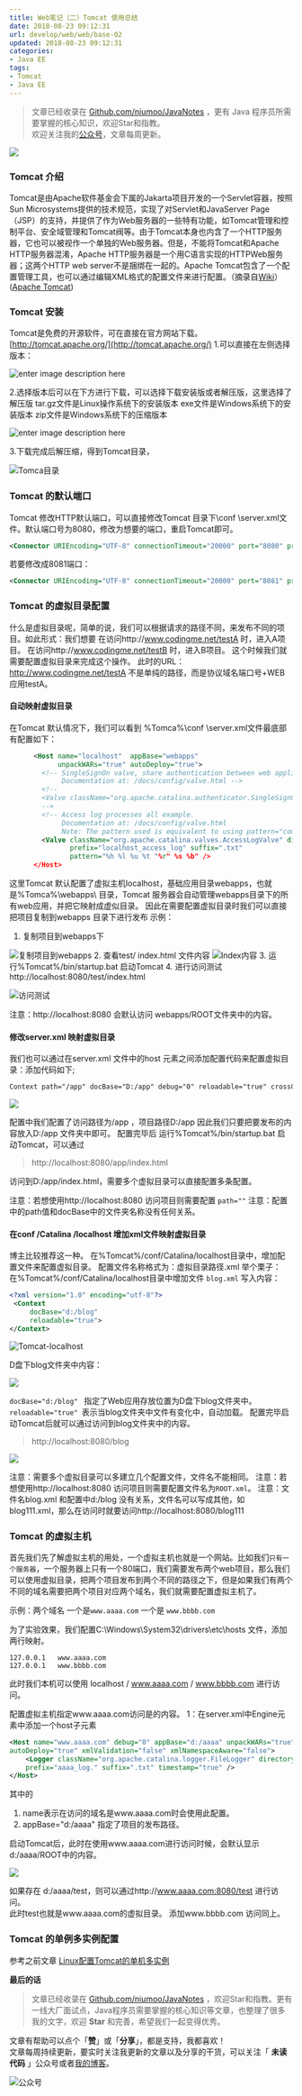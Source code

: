 ```yaml
---
title: Web笔记（二）Tomcat 使用总结
date: 2018-08-23 09:12:31
url: develop/web/web/base-02
updated: 2018-08-23 09:12:31
categories:
- Java EE
tags:
- Tomcat
- Java EE
---
```


> 文章已经收录在 [Github.com/niumoo/JavaNotes](https://github.com/niumoo/JavaNotes) ，更有 Java 程序员所需要掌握的核心知识，欢迎Star和指教。  
> 欢迎关注我的[公众号](https://github.com/niumoo/JavaNotes#%E5%85%AC%E4%BC%97%E5%8F%B7)，文章每周更新。

![](https://cdn.jsdelivr.net/gh/niumoo/cdn-assets/2019/84e22fa4d78bc3eb8ed5109a0beb21f8.jpg)
###  Tomcat 介绍
Tomcat是由Apache软件基金会下属的Jakarta项目开发的一个Servlet容器，按照Sun Microsystems提供的技术规范，实现了对Servlet和JavaServer Page（JSP）的支持，并提供了作为Web服务器的一些特有功能，如Tomcat管理和控制平台、安全域管理和Tomcat阀等。由于Tomcat本身也内含了一个HTTP服务器，它也可以被视作一个单独的Web服务器。但是，不能将Tomcat和Apache HTTP服务器混淆，Apache HTTP服务器是一个用C语言实现的HTTPWeb服务器；这两个HTTP web server不是捆绑在一起的。Apache Tomcat包含了一个配置管理工具，也可以通过编辑XML格式的配置文件来进行配置。（摘录自[Wiki](https://zh.wikipedia.org/wiki/Apache_Tomcat)）([Apache Tomcat](http://tomcat.apache.org/))
<!-- more -->

### Tomcat 安装
Tomcat是免费的开源软件，可在直接在官方网站下载。
[http://tomcat.apache.org/](http://tomcat.apache.org/)
1.可以直接在左侧选择版本：

![enter image description here](https://cdn.jsdelivr.net/gh/niumoo/cdn-assets/2019/ae2daaf8a3849968ec40589cdcc54f4b.jpg)

2.选择版本后可以在下方进行下载，可以选择下载安装版或者解压版，这里选择了解压版
tar.gz文件是Linux操作系统下的安装版本
exe文件是Windows系统下的安装版本
zip文件是Windows系统下的压缩版本

![enter image description here](https://cdn.jsdelivr.net/gh/niumoo/cdn-assets/2019/5479a7ba9d098838d3e0fee1d2f05877.jpg)

3.下载完成后解压缩，得到Tomcat目录，

![Tomca目录](https://cdn.jsdelivr.net/gh/niumoo/cdn-assets/2019/869cfe4d5dc8a32e1e1b7f7723587a53.jpg)

### Tomcat 的默认端口

Tomcat 修改HTTP默认端口，可以直接修改Tomcat 目录下\conf \server.xml文件。默认端口号为8080，修改为想要的端口，重启Tomcat即可。
```xml
<Connector URIEncoding="UTF-8" connectionTimeout="20000" port="8080" protocol="HTTP/1.1" redirectPort="8443"/>
```
若要修改成8081端口：
```xml
<Connector URIEncoding="UTF-8" connectionTimeout="20000" port="8081" protocol="HTTP/1.1" redirectPort="8443"/>
```
### Tomcat 的虚拟目录配置
什么是虚拟目录呢，简单的说，我们可以根据请求的路径不同，来发布不同的项目。如此形式：我们想要
在访问http://www.codingme.net/testA  时，进入A项目。
在访问http://www.codingme.net/testB  时，进入B项目。
这个时候我们就需要配置虚拟目录来完成这个操作。
此时的URL：http://www.codingme.net/testA  不是单纯的路径，而是协议域名端口号+WEB应用testA。
#### 自动映射虚拟目录
在Tomcat 默认情况下，我们可以看到 %Tomca%\conf \server.xml文件最底部有配置如下：

```xml
      <Host name="localhost"  appBase="webapps"
            unpackWARs="true" autoDeploy="true">
        <!-- SingleSignOn valve, share authentication between web applications
             Documentation at: /docs/config/valve.html -->
        <!--
        <Valve className="org.apache.catalina.authenticator.SingleSignOn" />
        -->
        <!-- Access log processes all example.
             Documentation at: /docs/config/valve.html
             Note: The pattern used is equivalent to using pattern="common" -->
        <Valve className="org.apache.catalina.valves.AccessLogValve" directory="logs"
               prefix="localhost_access_log" suffix=".txt"
               pattern="%h %l %u %t "%r" %s %b" />
      </Host>
```
这里Tomcat 默认配置了虚拟主机localhost，基础应用目录webapps，也就是%Tomca%\webapps\ 目录，Tomcat 服务器会自动管理webapps目录下的所有web应用，并把它映射成虚似目录。
因此在需要配置虚拟目录时我们可以直接把项目复制到webapps 目录下进行发布
示例：
1. 复制项目到webapps下

![复制项目到webapps](https://cdn.jsdelivr.net/gh/niumoo/cdn-assets/2019/73a4fd3da0339281189dd33b0b417eba.jpg)
2. 查看test/ index.html 文件内容
    ![Index内容](https://cdn.jsdelivr.net/gh/niumoo/cdn-assets/2019/f9501721ef675ded41268e0080ef05bc.jpg)
3. 运行%Tomcat%/bin/startup.bat 启动Tomcat
4. 进行访问测试http://localhost:8080/test/index.html

![访问测试](https://cdn.jsdelivr.net/gh/niumoo/cdn-assets/2019/b6b0c70169fe8297bec33d9f51980a72.jpg)

注意：http://localhost:8080 会默认访问 webapps/ROOT文件夹中的内容。

#### 修改server.xml 映射虚拟目录

我们也可以通过在server.xml 文件中的host 元素之间添加配置代码来配置虚拟目录：添加代码如下;

```xml
Context path="/app" docBase="D:/app" debug="0" reloadable="true" crossContext="true"/>
```

![](https://cdn.jsdelivr.net/gh/niumoo/cdn-assets/2019/6a0ecaf86e878e286eb489d0b5b673d2.jpg)

配置中我们配置了访问路径为/app  ，项目路径D:/app 因此我们只要把要发布的内容放入D:/app 文件夹中即可。
 配置完毕后 运行%Tomcat%/bin/startup.bat 启动Tomcat，可以通过
> http://localhost:8080/app/index.html

访问到D:/app/index.html，需要多个虚拟目录可以直接配置多条配置。

注意：若想使用http://localhost:8080 访问项目则需要配置 `path=""`
注意：配置中的path值和docBase中的文件夹名称没有任何关系。

#### 在conf /Catalina /localhost 增加xml文件映射虚拟目录

博主比较推荐这一种。
在%Tomcat%/conf/Catalina/localhost目录中，增加配置文件来配置虚拟目录。
配置文件名称格式为：虚拟目录路径.xml
举个栗子：
在%Tomcat%/conf/Catalina/localhost目录中增加文件  `blog.xml`
写入内容：

```xml
<?xml version="1.0" encoding="utf-8"?>
 <Context
	 docBase="d:/blog"
	 reloadable="true">
</Context>
```
![Tomcat-localhost](https://cdn.jsdelivr.net/gh/niumoo/cdn-assets/2019/1a56a5580ae151d1b7201e11fd04bed8.jpg)

D盘下blog文件夹中内容：

![](https://cdn.jsdelivr.net/gh/niumoo/cdn-assets/2019/ab3ac58378336d818a7386d18e887eab.jpg)

`docBase="d:/blog" ` 指定了Web应用存放位置为D盘下blog文件夹中。
`reloadable="true" `表示当blog文件夹中文件有变化中，自动加载。
配置完毕启动Tomcat后就可以通过访问到blog文件夹中的内容。

> http://localhost:8080/blog

![](https://cdn.jsdelivr.net/gh/niumoo/cdn-assets/2019/5ca799c38a020dbd5ae476420537d3bc.jpg)

注意：需要多个虚拟目录可以多建立几个配置文件，文件名不能相同。
注意：若想使用http://localhost:8080 访问项目则需要配置文件名为`ROOT.xml`。
注意：文件名blog.xml 和配置中d:/blog 没有关系，文件名可以写成其他，如blog111.xml，那么在访问时就要访问http://localhost:8080/blog111

### Tomcat 的虚拟主机

首先我们先了解虚拟主机的用处，一个虚拟主机也就是一个网站。比如我们`只有一个服务器`，一个服务器上只有一个80端口，我们需要发布两个web项目，那么我们可以使用虚拟目录，把两个项目发布到两个不同的路径之下，但是如果我们有两个不同的域名需要把两个项目对应两个域名，我们就需要配置虚拟主机了。

示例：两个域名
一个是`www.aaaa.com`
一个是 `www.bbbb.com`

为了实验效果，我们配置C:\Windows\System32\drivers\etc\hosts 文件，添加两行映射。
```
127.0.0.1	www.aaaa.com
127.0.0.1	www.bbbb.com
```
此时我们本机可以使用 localhost / www.aaaa.com / www.bbbb.com 进行访问。

配置虚拟主机指定www.aaaa.com访问是的内容。
1：在server.xml中Engine元素中添加一个host子元素
```xml
<Host name="www.aaaa.com" debug="0" appBase="d:/aaaa" unpackWARs="true"
autoDeploy="true" xmlValidation="false" xmlNamespaceAware="false">
	<Logger className="org.apache.catalina.logger.FileLogger" directory="logs"
	prefix="aaaa_log." suffix=".txt" timestamp="true" />
</Host>
```
其中的
1. name表示在访问的域名是www.aaaa.com时会使用此配置。
1. appBase="d:/aaaa"  指定了项目的发布路径。

启动Tomcat后，此时在使用www.aaaa.com进行访问时候，会默认显示d:/aaaa/ROOT中的内容。

![](https://cdn.jsdelivr.net/gh/niumoo/cdn-assets/2019/c437877b962ffd9aac1f3beb2b9c074c.gif)

如果存在 d:/aaaa/test，则可以通过http://www.aaaa.com:8080/test  进行访问。  
此时test也就是www.aaaa.com的虚拟目录。
添加www.bbbb.com 访问同上。

### Tomcat 的单例多实例配置
参考之前文章
[Linux配置Tomcat的单机多实例](https://www.wdbyte.com/2018/08/develop/install-tomcat-many-instance/)

**最后的话**

>文章已经收录在 [Github.com/niumoo/JavaNotes](https://github.com/niumoo/JavaNotes) ，欢迎Star和指教。更有一线大厂面试点，Java程序员需要掌握的核心知识等文章，也整理了很多我的文字，欢迎 **Star** 和完善，希望我们一起变得优秀。

文章有帮助可以点个「**赞**」或「**分享**」，都是支持，我都喜欢！  
文章每周持续更新，要实时关注我更新的文章以及分享的干货，可以关注「 **未读代码** 」公众号或者[我的博客](https://www.wdbyte.com/)。

![公众号](https://cdn.jsdelivr.net/gh/niumoo/cdn-assets@439f6a5f6bd130e2aec56f3527656d6edb487b91/webinfo/weixin-public.jpg)